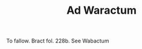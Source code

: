 ---
title: Ad Waractum
letter: A
permalink: "/definitions/bld-ad-waractum.html"
body: To fallow. Bract fol. 228b. See Wabactum
published_at: '2018-07-07'
source: Black's Law Dictionary 2nd Ed (1910)
layout: post
---